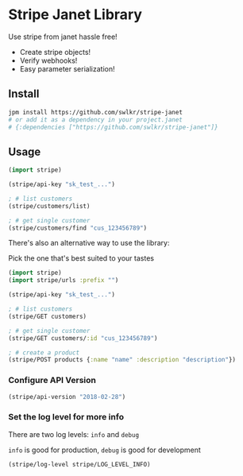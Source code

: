 # Stripe Janet Library

Use stripe from janet hassle free!

- Create stripe objects!
- Verify webhooks!
- Easy parameter serialization!

## Install

```sh
jpm install https://github.com/swlkr/stripe-janet
# or add it as a dependency in your project.janet
# {:dependencies ["https://github.com/swlkr/stripe-janet"]}
```

## Usage

```clojure
(import stripe)

(stripe/api-key "sk_test_...")

; # list customers
(stripe/customers/list)

; # get single customer
(stripe/customers/find "cus_123456789")
```

There's also an alternative way to use the library:

Pick the one that's best suited to your tastes

```clojure
(import stripe)
(import stripe/urls :prefix "")

(stripe/api-key "sk_test_...")

; # list customers
(stripe/GET customers)

; # get single customer
(stripe/GET customers/:id "cus_123456789")

; # create a product
(stripe/POST products {:name "name" :description "description"})
```

### Configure API Version

```clojure
(stripe/api-version "2018-02-28")
```

### Set the log level for more info

There are two log levels: `info` and `debug`

`info` is good for production, `debug` is good for development

```clojure
(stripe/log-level stripe/LOG_LEVEL_INFO)
```
